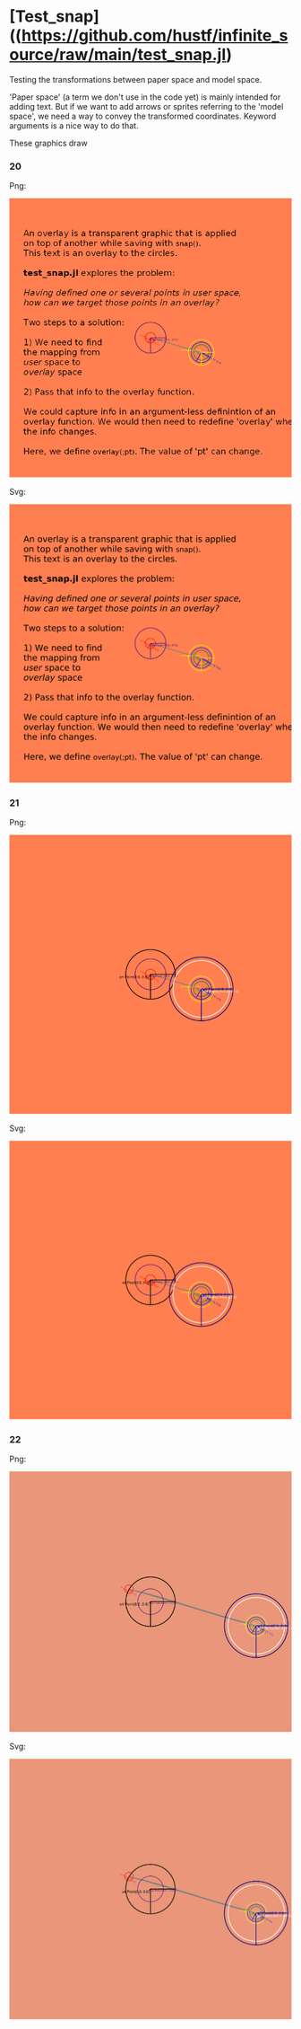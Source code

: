 # [Test_snap]((https://github.com/hustf/infinite_source/raw/main/test_snap.jl)

Testing the transformations between paper space and model space.

'Paper space' (a term we don't use in the code yet) is mainly
intended for adding text. But if we want to add arrows or sprites
referring to the 'model space', we need a way to convey the transformed 
coordinates. Keyword arguments is a nice way to do that.

These graphics draw

### 20

Png:

<img src="https://github.com/hustf/infinite_source/raw/main/20.png">

Svg:

<img src="https://github.com/hustf/infinite_source/raw/main/20.svg">


### 21

Png:

<img src="https://github.com/hustf/infinite_source/raw/main/21.png">

Svg:

<img src="https://github.com/hustf/infinite_source/raw/main/21.svg">


### 22

Png:

<img src="https://github.com/hustf/infinite_source/raw/main/22.png">

Svg:

<img src="https://github.com/hustf/infinite_source/raw/main/22.svg">
